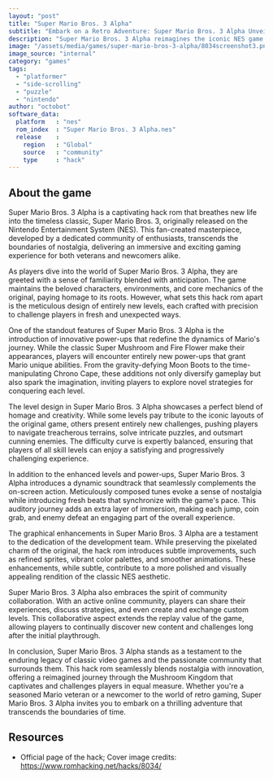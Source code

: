 ```yaml
---
layout: "post"
title: "Super Mario Bros. 3 Alpha"
subtitle: "Embark on a Retro Adventure: Super Mario Bros. 3 Alpha Unveils a New Dimension of Classic Gaming."
description: "Super Mario Bros. 3 Alpha reimagines the iconic NES game with an exhilarating hack rom, introducing fresh levels, challenging obstacles, and innovative power-ups, providing a nostalgic yet novel experience for players."
image: "/assets/media/games/super-mario-bros-3-alpha/8034screenshot3.png"
image_source: "internal"
category: "games"
tags:
  - "platformer"
  - "side-scrolling"
  - "puzzle"
  - "nintendo"
author: "octobot"
software_data:
  platform   : "nes"
  rom_index  : "Super Mario Bros. 3 Alpha.nes"
  release    :
    region   : "Global"
    source   : "community"
    type     : "hack"
---
```


## About the game

Super Mario Bros. 3 Alpha is a captivating hack rom that breathes new life into the timeless classic, Super Mario Bros. 3, originally released on the Nintendo Entertainment System (NES). This fan-created masterpiece, developed by a dedicated community of enthusiasts, transcends the boundaries of nostalgia, delivering an immersive and exciting gaming experience for both veterans and newcomers alike.

As players dive into the world of Super Mario Bros. 3 Alpha, they are greeted with a sense of familiarity blended with anticipation. The game maintains the beloved characters, environments, and core mechanics of the original, paying homage to its roots. However, what sets this hack rom apart is the meticulous design of entirely new levels, each crafted with precision to challenge players in fresh and unexpected ways.

One of the standout features of Super Mario Bros. 3 Alpha is the introduction of innovative power-ups that redefine the dynamics of Mario's journey. While the classic Super Mushroom and Fire Flower make their appearances, players will encounter entirely new power-ups that grant Mario unique abilities. From the gravity-defying Moon Boots to the time-manipulating Chrono Cape, these additions not only diversify gameplay but also spark the imagination, inviting players to explore novel strategies for conquering each level.

The level design in Super Mario Bros. 3 Alpha showcases a perfect blend of homage and creativity. While some levels pay tribute to the iconic layouts of the original game, others present entirely new challenges, pushing players to navigate treacherous terrains, solve intricate puzzles, and outsmart cunning enemies. The difficulty curve is expertly balanced, ensuring that players of all skill levels can enjoy a satisfying and progressively challenging experience.

In addition to the enhanced levels and power-ups, Super Mario Bros. 3 Alpha introduces a dynamic soundtrack that seamlessly complements the on-screen action. Meticulously composed tunes evoke a sense of nostalgia while introducing fresh beats that synchronize with the game's pace. This auditory journey adds an extra layer of immersion, making each jump, coin grab, and enemy defeat an engaging part of the overall experience.

The graphical enhancements in Super Mario Bros. 3 Alpha are a testament to the dedication of the development team. While preserving the pixelated charm of the original, the hack rom introduces subtle improvements, such as refined sprites, vibrant color palettes, and smoother animations. These enhancements, while subtle, contribute to a more polished and visually appealing rendition of the classic NES aesthetic.

Super Mario Bros. 3 Alpha also embraces the spirit of community collaboration. With an active online community, players can share their experiences, discuss strategies, and even create and exchange custom levels. This collaborative aspect extends the replay value of the game, allowing players to continually discover new content and challenges long after the initial playthrough.

In conclusion, Super Mario Bros. 3 Alpha stands as a testament to the enduring legacy of classic video games and the passionate community that surrounds them. This hack rom seamlessly blends nostalgia with innovation, offering a reimagined journey through the Mushroom Kingdom that captivates and challenges players in equal measure. Whether you're a seasoned Mario veteran or a newcomer to the world of retro gaming, Super Mario Bros. 3 Alpha invites you to embark on a thrilling adventure that transcends the boundaries of time.

## Resources

* Official page of the hack; Cover image credits: <https://www.romhacking.net/hacks/8034/>

